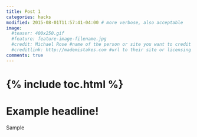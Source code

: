 ```yaml
---
title: Post 1
categories: hacks
modified: 2015-08-01T11:57:41-04:00 # more verbose, also acceptable
image:
  #teaser: 400x250.gif
  #feature: feature-image-filename.jpg
  #credit: Michael Rose #name of the person or site you want to credit
  #creditlink: http://mademistakes.com #url to their site or licensing
comments: true
---
```

# {% include toc.html %}

# Example headline!
Sample
